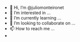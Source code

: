 - 👋 Hi, I’m @juliomonteironet
- 👀 I’m interested in ...
- 🌱 I’m currently learning ...
- 💞️ I’m looking to collaborate on ...
- 📫 How to reach me ...
- 
<!---
juliomonteironet/juliomonteironet is a ✨ special ✨ repository because its `README.md` (this file) appears on your GitHub profile.
You can click the Preview link to take a look at your changes.
--->
